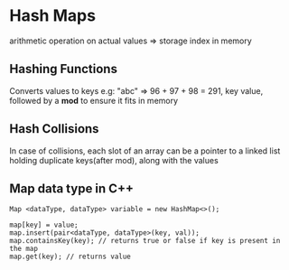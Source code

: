 # Hash Maps
arithmetic operation on actual values => storage index in memory

## Hashing Functions
Converts values to keys
e.g: "abc" => 96 + 97 + 98 = 291, key value, followed by a **mod** to ensure it fits in memory

## Hash Collisions
In case of collisions, each slot of an array can be a pointer to a linked list holding duplicate keys(after mod), along with the values

## Map data type in C++
```
Map <dataType, dataType> variable = new HashMap<>();

map[key] = value;
map.insert(pair<dataType, dataType>(key, val));
map.containsKey(key); // returns true or false if key is present in the map
map.get(key); // returns value
```
